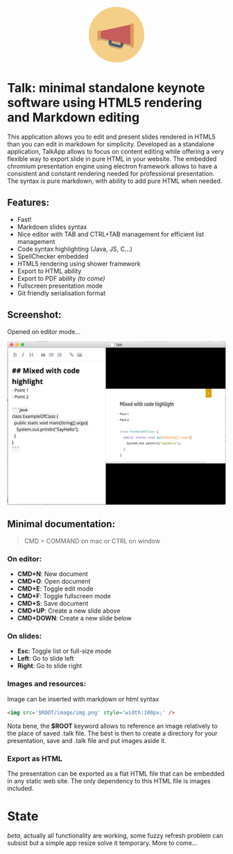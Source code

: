 <p align="center">
	<img src="megaphone2.png" />
	<h1>Talk: minimal standalone keynote software using HTML5 rendering and Markdown editing</h1>
</p>

This application allows you to edit and present slides rendered in HTML5 than you can edit in markdown for simplicity. Developed as a standalone application, TalkApp allows to focus on content editing while offering a very flexible way to export slide in pure HTML in your website. The embedded chromium presentation engine using electron framework allows to have a consistent and constant rendering needed for professional presentation. The syntax is pure markdown, with ability to add pure HTML when needed.

## Features:
- Fast!
- Markdown slides syntax
- Nice editor with TAB and CTRL+TAB management for efficient list management
- Code syntax highlighting (Java, JS, C...)
- SpellChecker embedded
- HTML5 rendering using shower framework
- Export to HTML ability
- Export to PDF ability *(to come)*
- Fullscreen presentation mode
- Git friendly serialisation format

## Screenshot:

Opened on editor mode...

![](screenshot.png)

## Minimal documentation:

> CMD = COMMAND on mac or CTRL on window

### On editor:
- **CMD+N**: New document
- **CMD+O**: Open document
- **CMD+E**: Toggle edit mode
- **CMD+F**: Toggle fullscreen mode 
- **CMD+S**: Save document
- **CMD+UP**: Create a new slide above
- **CMD+DOWN**: Create a new slide below

### On slides:
- **Esc**: Toggle list or full-size mode
- **Left**: Go to slide left
- **Right**: Go to slide right

### Images and resources:

Image can be inserted with markdown or html syntax

```html
<img src='$ROOT/image/img.png' style='width:100px;' />
```

Nota bene, the **$ROOT** keyword allows to reference an image relatively to the place of saved .talk file. The best is then to create a directory for your presentation, save and .talk file and put images aside it.

### Export as HTML

The presentation can be exported as a flat HTML file that can be embedded in any static web site. The only dependency to this HTML file is images included.

# State

*beta*, actually all functionality are working, some fuzzy refresh problem can subsist but a simple app resize solve it temporary. More to come...